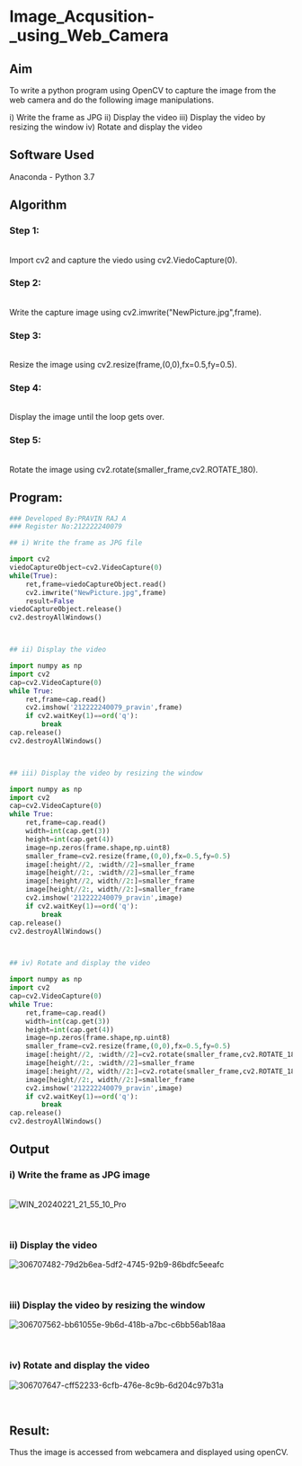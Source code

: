 # Image_Acqusition-_using_Web_Camera
## Aim
To write a python program using OpenCV to capture the image from the web camera and do the following image manipulations.
 
i) Write the frame as JPG 
ii) Display the video 
iii) Display the video by resizing the window
iv) Rotate and display the video

## Software Used
Anaconda - Python 3.7
## Algorithm
### Step 1:
<br>Import cv2 and capture the viedo using cv2.ViedoCapture(0).

### Step 2:
<br>Write the capture image using cv2.imwrite("NewPicture.jpg",frame).

### Step 3:
<br>Resize the image using cv2.resize(frame,(0,0),fx=0.5,fy=0.5).

### Step 4:
<br>Display the image until the loop gets over.

### Step 5:
<br>Rotate the image using cv2.rotate(smaller_frame,cv2.ROTATE_180).

## Program:
``` Python
### Developed By:PRAVIN RAJ A
### Register No:212222240079

## i) Write the frame as JPG file

import cv2
viedoCaptureObject=cv2.VideoCapture(0)
while(True):
    ret,frame=viedoCaptureObject.read()
    cv2.imwrite("NewPicture.jpg",frame)
    result=False
viedoCaptureObject.release()
cv2.destroyAllWindows()



## ii) Display the video

import numpy as np
import cv2
cap=cv2.VideoCapture(0)
while True:
    ret,frame=cap.read()
    cv2.imshow('212222240079_pravin',frame)
    if cv2.waitKey(1)==ord('q'):
        break
cap.release()
cv2.destroyAllWindows()



## iii) Display the video by resizing the window

import numpy as np
import cv2
cap=cv2.VideoCapture(0)
while True:
    ret,frame=cap.read()
    width=int(cap.get(3))
    height=int(cap.get(4))
    image=np.zeros(frame.shape,np.uint8)
    smaller_frame=cv2.resize(frame,(0,0),fx=0.5,fy=0.5)
    image[:height//2, :width//2]=smaller_frame
    image[height//2:, :width//2]=smaller_frame
    image[:height//2, width//2:]=smaller_frame
    image[height//2:, width//2:]=smaller_frame
    cv2.imshow('212222240079_pravin',image)
    if cv2.waitKey(1)==ord('q'):
        break
cap.release()
cv2.destroyAllWindows()



## iv) Rotate and display the video

import numpy as np
import cv2
cap=cv2.VideoCapture(0)
while True:
    ret,frame=cap.read()
    width=int(cap.get(3))
    height=int(cap.get(4))
    image=np.zeros(frame.shape,np.uint8)
    smaller_frame=cv2.resize(frame,(0,0),fx=0.5,fy=0.5)
    image[:height//2, :width//2]=cv2.rotate(smaller_frame,cv2.ROTATE_180)
    image[height//2:, :width//2]=smaller_frame
    image[:height//2, width//2:]=cv2.rotate(smaller_frame,cv2.ROTATE_180)
    image[height//2:, width//2:]=smaller_frame
    cv2.imshow('212222240079_pravin',image)
    if cv2.waitKey(1)==ord('q'):
        break
cap.release()
cv2.destroyAllWindows()
```

## Output

### i) Write the frame as JPG image
</br>![WIN_20240221_21_55_10_Pro](https://github.com/Meetha22003992/Image_Acqusition-_using_Web_Camera/assets/119401038/dc958383-6b25-4ffb-9f4b-834287d88aab)

</br>

### ii) Display the video

![306707482-79d2b6ea-5df2-4745-92b9-86bdfc5eeafc](https://github.com/Apravinraj/Image_Acqusition-_using_Web_Camera/assets/118707879/b444511f-818e-4898-a1a3-f6a6c6b0ed33)

</br>

### iii) Display the video by resizing the window

![306707562-bb61055e-9b6d-418b-a7bc-c6bb56ab18aa](https://github.com/Apravinraj/Image_Acqusition-_using_Web_Camera/assets/118707879/06e08b07-6d27-4617-8c15-0975e931dfea)

</br>

### iv) Rotate and display the video

![306707647-cff52233-6cfb-476e-8c9b-6d204c97b31a](https://github.com/Apravinraj/Image_Acqusition-_using_Web_Camera/assets/118707879/f1854c6f-d497-48ac-a470-c4338e315a01)

</br>


## Result:
Thus the image is accessed from webcamera and displayed using openCV.
